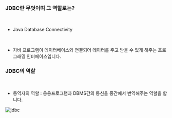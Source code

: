 ### JDBC란 무엇이며 그 역할로는?

<br>

  - Java Database Connectivity
  
<br>

  - 자바 프로그램이 데이터베이스와 연결되어 데이터를 주고 받을 수 있게 해주는 프로그래밍 인터페이스입니다.









###  JDBC의 역할

<br>

  - 통역자의 역할 : 응용프로그램과 DBMS간의 통신을 중간에서 번역해주는 역할을 합니다.

![jdbc](https://user-images.githubusercontent.com/81270199/232648977-520cd70c-cefd-4e30-b1b3-6750dcc07837.png)
